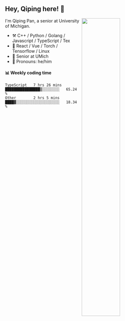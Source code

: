 

## Hey, Qiping here! :wave:

[<img align="right" width="50%" src="https://github-readme-stats.vercel.app/api?username=ppppqp&theme=dark&show_icons=true">](https://metrics.lecoq.io/ppppqp?template=classic)


I'm Qiping Pan, a senior at University of Michigan.

-   :hammer_and_pick: C++ / Python / Golang / Javascript / TypeScript / Tex
-   :pencil: React / Vue / Torch / Tensorflow / Linux 
-   :seedling: Senior at UMich
-   :man: Pronouns: he/him



#### :bar_chart: Weekly coding time

<!--START_SECTION:waka-->

```text
TypeScript   7 hrs 26 mins   ████████████████▒░░░░░░░░   65.24 %
Other        2 hrs 5 mins    ████▓░░░░░░░░░░░░░░░░░░░░   18.34 %
```

<!--END_SECTION:waka-->
